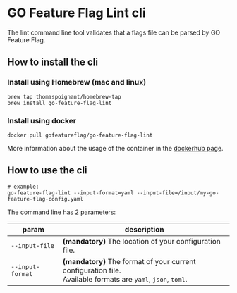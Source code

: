 # GO Feature Flag Lint cli

The lint command line tool validates that a flags file can be parsed by GO Feature Flag.

## How to install the cli

### Install using Homebrew (mac and linux)
```shell
brew tap thomaspoignant/homebrew-tap
brew install go-feature-flag-lint
```

### Install using docker
```shell
docker pull gofeatureflag/go-feature-flag-lint
```
More information about the usage of the container in the [dockerhub page](https://hub.docker.com/r/gofeatureflag/go-feature-flag-lint).

## How to use the cli

```shell
# example:
go-feature-flag-lint --input-format=yaml --input-file=/input/my-go-feature-flag-config.yaml
```

The command line has 2 parameters:

| param            | description                                                                                                       |
|------------------|-------------------------------------------------------------------------------------------------------------------|
| `--input-file`   | **(mandatory)** The location of your configuration file.                                                          |
| `--input-format` | **(mandatory)** The format of your current configuration file. <br/>Available formats are `yaml`, `json`, `toml`. |
